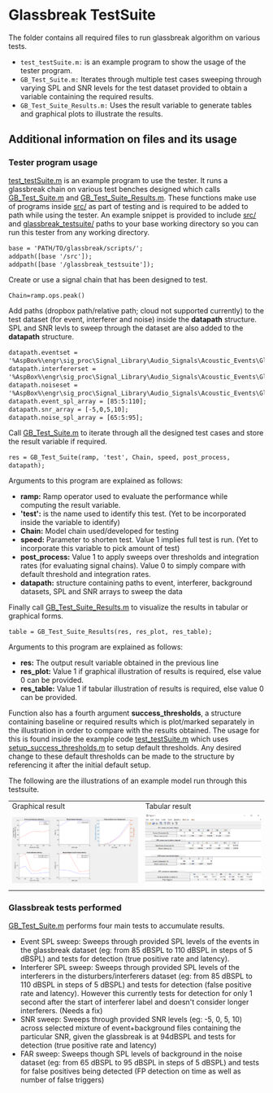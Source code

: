 # Glassbreak TestSuite

The folder contains all required files to run glassbreak algorithm on various tests.
* `test_testSuite.m:` is an example program to show the usage of the tester program. 
* `GB_Test_Suite.m:` Iterates through multiple test cases sweeping through varying SPL and SNR levels for the test dataset provided to obtain a variable
containing the required results. 
* `GB_Test_Suite_Results.m:` Uses the result variable to generate tables and graphical plots to illustrate the results. 


## Additional information on files and its usage

### Tester program usage
[test_testSuite.m](test_testSuite.m) is an example program to use the tester. It runs a glassbreak chain on various test benches designed which calls [GB_Test_Suite.m](GB_Test_Suite.m) and [GB_Test_Suite_Results.m](GB_Test_Suite_Results.m). These functions make use of programs inside [src/](../src/) as part of testing and is required to be added to path while using the tester. An example snippet is provided to include [src/](../src/) and [glassbreak_testsuite/](../glassbreak_testsuite/) paths to your base working directory so you can run this tester from any working directory.

```
base = 'PATH/TO/glassbreak/scripts/';
addpath([base '/src']);
addpath([base '/glassbreak_testsuite']);
```

Create or use a signal chain that has been designed to test.
```
Chain=ramp.ops.peak()
``` 

Add paths (dropbox path/relative path; cloud not supported currently) to the test dataset (for event, interferer and noise) inside the **datapath** structure. SPL and SNR levls to sweep through the dataset are also added to the **datapath** structure.
```
datapath.eventset = '%AspBox%\engr\sig_proc\Signal_Library\Audio_Signals\Acoustic_Events\Glass_Break\Dataset\test_dataset_glassbreak.json';
datapath.interfererset = '%AspBox%\engr\sig_proc\Signal_Library\Audio_Signals\Acoustic_Events\Glass_Break\Dataset\test_dataset_disturbers.json';
datapath.noiseset = '%AspBox%\engr\sig_proc\Signal_Library\Audio_Signals\Acoustic_Events\Glass_Break\Dataset\test_dataset_background.json';
datapath.event_spl_array = [85:5:110];
datapath.snr_array = [-5,0,5,10];
datapath.noise_spl_array = [65:5:95];
```
Call [GB_Test_Suite.m](GB_Test_Suite.m) to iterate through all the designed test cases and store the result variable if required. 

```
res = GB_Test_Suite(ramp, 'test', Chain, speed, post_process, datapath);
```

Arguments to this program are explained as follows:
 * **ramp:** Ramp operator used to evaluate the performance while computing the result variable. 
 * **'test':** is the name used to identify this test. (Yet to be incorporated inside the variable to identify) 
 * **Chain:** Model chain used/developed for testing 
 * **speed:** Parameter to shorten test. Value 1 implies full test is run. (Yet to incorporate this variable to pick amount of test) 
 * **post_process:** Value 1 to apply sweeps over thresholds and integration rates (for evaluating signal chains). Value 0 to simply compare with default threshold and integration rates. 
 * **datapath:** structure containing paths to event, interferer, background datasets, SPL and SNR arrays to sweep the data 

Finally call [GB_Test_Suite_Results.m](GB_Test_Suite_Results.m) to visualize the results in tabular or graphical forms. 

```
table = GB_Test_Suite_Results(res, res_plot, res_table);
```

Arguments to this program are explained as follows:
 * **res:** The output result variable obtained in the previous line 
 * **res_plot:** Value 1 if graphical illustration of results is required, else value 0 can be provided. 
 * **res_table:** Value 1 if tabular illustration of results is required, else value 0 can be provided. 

Function also has a fourth argument **success_thresholds**, a structure containing baseline or required results which is plot/marked separately in the illustration in order to compare with the results obtained. The usage for this is found inside the example code [test_testSuite.m](test_testSuite.m) which uses [setup_success_thresholds.m](setup_success_thresholds.m) to setup default thresholds. Any desired change to these default thresholds can be made to the structure by referencing it after the initial default setup. 

The following are the illustrations of an example model run through this testsuite. 

<table>
  <tr>
    <td>Graphical result</td>
     <td>Tabular result</td>
  </tr>
  <tr>
    <td><img src="eg_plot_image.PNG"></td>
    <td><img src="eg_table_image.PNG"></td>
  </tr>
 </table>

### Glassbreak tests performed
[GB_Test_Suite.m](GB_Test_Suite.m) performs four main tests to accumulate results.
- Event SPL sweep: Sweeps through provided SPL levels of the events in the glassbreak dataset (eg: from 85 dBSPL to 110 dBSPL in steps of 5 dBSPL) and tests for detection (true positive rate and latency).
- Interferer SPL sweep: Sweeps through provided SPL levels of the interferers in the disturbers/interferers dataset (eg: from 85 dBSPL to 110 dBSPL in steps of 5 dBSPL) and tests for detection (false positive rate and latency). However this currently tests for detection for only 1 second after the start of interferer label and doesn't consider longer interferers. (Needs a fix)
- SNR sweep: Sweeps through provided SNR levels (eg: -5, 0, 5, 10) across selected mixture of event+background files containing the particular SNR, given the glassbreak is at 94dBSPL and tests for detection (true positive rate and latency)
- FAR sweep: Sweeps though SPL levels of background in the noise dataset (eg: from 65 dBSPL to 95 dBSPL in steps of 5 dBSPL) and tests for false positives being detected (FP detection on time as well as number of false triggers) 

